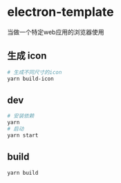# electron-template

当做一个特定web应用的浏览器使用

## 生成 icon

```bash
# 生成不同尺寸的icon
yarn build-icon
```
## dev

```bash
# 安装依赖
yarn
# 启动
yarn start
```
## build

``` bash
yarn build
```